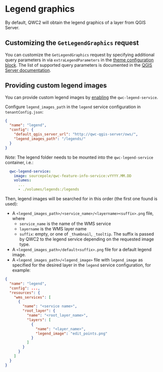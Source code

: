 # Legend graphics

By default, QWC2 will obtain the legend graphics of a layer from QGIS Server.

## Customizing the `GetLegendGraphics` request
You can customize the `GetLegendGraphics` request by specifying additional query parameters in via `extraLegendParameters` in the [theme configuration block](../configuration/ThemesConfiguration.md#manual-theme-configuration). The list of supported query parameters is documented in the [QGIS Server documentation](https://docs.qgis.org/latest/en/docs/server_manual/services/wms.html#wms-getlegendgraphics).

## Providing custom legend images
You can provide custom legend images by [enabling](../configuration/ServiceConfiguration.md#enabling-services) the `qwc-legend-service`.

Configure `legend_images_path` in the `legend` service configuration in `tenantConfig.json`:
```json
{
  "name": "legend",
  "config": {
    "default_qgis_server_url": "http://qwc-qgis-server/ows/",
    "legend_images_path": "/legends/"
  }
}
```

*Note:* The legend folder needs to be mounted into the `qwc-legend-service` container, i.e.:
```yml
  qwc-legend-service:
    image: sourcepole/qwc-feature-info-service:vYYYY.MM.DD
    volumes:
      ...
      - ./volumes/legends:/legends
```

Then, legend images will be searched for in this order (the first one found is used):

 * A `<legend_images_path>/<service_name>/<layername><suffix>.png` file, where
   * `service_name` is the name of the WMS service
   * `layername` is the WMS layer name
   * `suffix`: empty, or one of `_thumbnail`, `_tooltip`. The suffix is passed by QWC2 to the legend service depending on the requested image type.
 * A `<legend_images_path>/default<suffix>.png` file for a default legend image.
 * A `<legend_images_path>/<legend_image>` file with `legend_image` as specified for the desired layer in the `legend` service configuration, for example:
```json
{
  "name": "legend",
  "config": ...,
  "resources": {
    "wms_services": [
      {
        "name": "<service name>",
        "root_layer": {
          "name": "<root_layer_name>",
          "layers": [
            {
              "name": "<layer_name>",
              "legend_image": "edit_points.png"
            }
          ]
        }
      }
    ]
  }
}
```
